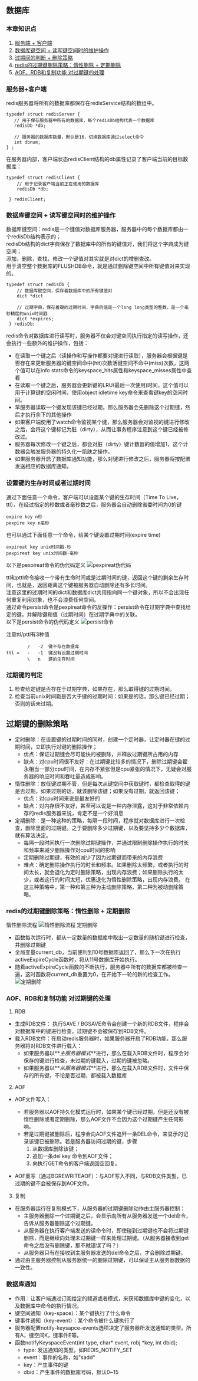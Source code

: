 ## 数据库
### 本章知识点
1. [服务端 + 客户端](#服务器+客户端)
2. [数据库键空间 + 读写键空间时的维护操作](#数据库键空间)
3. [过期间的判断 + 删除策略](#过期键)
4. [redis的过期键删除策略：惰性删除 + 定期删除](#redis的过期键删除策略)
5. [AOF、RDB和复制功能 对过期键的处理](#AOF、RDB和复制功能对过期键的处理)

### <span id="服务器+客户端">服务器+客户端</span>
redis服务器将所有的数据库都保存在redisService结构的数组中。
 ```
 typedef struct redisServer {
    // 用于保存服务器中所有的数据库，每个redisDb结构代表一个数据库
    redisDb *db;
    
    // 服务器的数据库数量，默认是16，切换数据库通过select命令
    int dbnum;
 } ;
```

在服务器内部，客户端状态redisClient结构的db属性记录了客户端当前的目标数据库：
```
typedef struct redisClient {
    // 用于记录客户端当前正在使用的数据库
    redisDb *db;
    
 } redisClient;
```
### <span id="数据库键空间">数据库键空间 + 读写键空间时的维护操作</span>
数据库键空间：redis是一个键值对数据库服务器，服务器中的每个数据库都由一个redisDb结构表示的；  
redisDb结构的dict字典保存了数据库中的所有的键值对，我们将这个字典成为键空间；  
添加，删除，查找，修改一个键值对其实就是对dict的增删查改。  
用于清空整个数据库的FLUSHDB命令，就是通过删除键空间中所有键值对来实现的。  
```
typedef struct redisDb {
    // 数据库键空间，保存着数据库中的所有键值对
    dict *dict
    
    // 过期字典，保存着键的过期时间，字典的值是一个long long类型的整数，是一个毫秒精度的unix时间戳
    dict *expires;
 } redisDb;
```
redis命令对数据库进行读写时，服务器不仅会对键空间执行指定的读写操作，还会执行一些额外的维护操作，包括：  
 + 在读取一个键之后（读操作和写操作都要对键进行读取），服务器会根据键是否存在来更新服务器的键空间命中(hit)次数活键空间不命中(miss)次数，这两个值可以在info stats命令的keyspace_hits属性和keyspace_misses属性中查看
 + 在读取一个键之后，服务器会更新键的LRU(最后一次使用)时间，这个值可以用于计算键的空闲时间，使用object idletime key命令来查看键key的空闲时间。
 + 早服务器读取一个键发现该键已经过期，那么服务器会先删除这个过期键，然后才执行余下的其他操作
 + 如果客户端使用了watch命令监视某个键，那么服务器会对监视的键进行修改之后，会将这个键标记为脏（dirty），从而让事务程序注意到这个键已经被修改过。
 + 服务器每次修改一个键之后，都会对脏（dirty）键计数器的值增加1，这个计数器会触发服务器的持久化一肌肤之操作。
 + 如果服务器开启了数据库通知功能，那么对键进行修改之后，服务器将按配置发送相应的数据库通知。

### 设置键的生存时间或者过期时间
通过下面任意一个命令，客户端可以设置某个键的生存时间（Time To Live，ttl），在经过指定的秒数或者毫秒数之后，服务器会自动删除省委时间为0的键
```
expire key n秒
pexpire key n毫秒
```
也可以通过下面任意一个命令，给某个键设置过期时间(expire time)
```
expireat key unix时间戳-秒
pexpireat key unix时间戳-毫秒
```

以下是pexoireat命令的伪代码定义
![pexpireat伪代码](img/891572247161_.pic.jpg)

ttl和pttl命令接收一个带有生命时间或是过期时间的键，返回这个键的剩余生存时间，也就是，返回距离这个键被服务器自动删除还有多长时间。  
注意这里的过期时间的dict和数据库dict共用指向同一个键对象，所以不会出现任何重复利用对象，也不会浪费任何空间。  
通过命令persist命令是pexpireat命令的反操作：persist命令在过期字典中查找给定的键，并解除键和值（过期时间）在过期字典中的关联。  
以下是persist命令的伪代码定义
![persist命令](img/901572247358_.pic.jpg)

注意ttl/pttl有3种值
```
        /   -2  键不存在数据库
ttl =   -   -1  键没有设置过期时间
        \   n   建的生存时间
```

### <span id = "过期键的删除">过期键的判定</span>
1. 检查给定键是否存在于过期字典，如果存在，那么取得键的过期时间。
2. 检查当前unix时间戳是否大于键的过期时间：如果是的话，那么键已经过期；否则的话未过期。

## 过期键的删除策略
+ 定时删除：在设置键的过期时间的同时，创建一个定时器，让定时器在键的过期时间，立即执行对键的删除操作；
    + 优点：保证过期键会尽可能快的被删除，并释放过期键所占用的内存
    + 缺点：对cpu时间很不友好：在过期键比较多的情况下，删除过期键会翟永相当一部分cpu时间，在内存不紧张但是cpu紧张的情况下，无疑会对服务器的响应时间和吞吐量造成影响。
+ 惰性删除：放任键过期不管，但是每次从键空间中获取键时，都检查取得的键是否过期，如果过期的话，就该删除该键；如果没有过期，就返回该键；
    + 优点：对cpu时间来说是最友好的
    + 缺点：对内存很不友好，甚至可以说是一种内存泄露，这对于非常依赖内存的redis服务器来说，肯定不是一个好消息
+ 定期删除：是一种这种的策略，每隔一段时间，程序就对数据库进行一次检查，删除里面的过期键。之于要删除多少过期键，以及要坚持多少个数据库，就有算法决定。
    + 每隔一段时间执行一次删除过期键操作，并通过限制删除操作执行的时长和频率来减少删除操作对cpu时间的影响
    + 定期删除过期键，有效的减少了因为过期键而带来的内存浪费
    + 难点：确定删除操作执行的时长和频率。如果删除太频繁，或者执行的时间太长，就会退化为定时删除策略，出现内存浪费；如果删除执行的太少，或者这行的时间太短，优惠退化为惰性删除策略，出现内存浪费。
在这三种策略中，第一种和第三种为主动删除策略，第二种为被动删除策略。

### <span id="redis的过期键删除策略">redis的过期键删除策略：惰性删除 + 定期删除</span>
惰性删除流程
![惰性删除流程](img/911572249955_.pic.jpg)
定期删除 
+ 函数每次运行时，都从一定数量的数据库中取出一定数量的随机键进行检查，并删除过期键
+ 全局变量current_db，当前便利到10号数据库返回了，那么下一次在执行activeExpireCycle函数时，将从11号数据库开始执行。
+ 随着activeExpireCycle函数的不断执行，服务器中所有的数据库都被检查一遍，这时函数将current_db重置为0，在开始下一轮的新的检查工作。
![定期删除](img/921572250094_.pic_hd.jpg)

### <span id = "AOF、RDB和复制功能对过期键的处理">AOF、RDB和复制功能 对过期键的处理</span>
1. RDB  
+ 生成RDB文件： 执行SAVE / BGSAVE命令会创建一个新的RDB文件，程序会对数据库中的键进行检查，过期键不会被保存到RDB文件。
+ 载入RDB文件：在启动redis服务器时，如果服务器开启了RDB功能，那么服务器将对RDB文件进行载入：
    + 如果服务器以**_主服务器模式_**进行，那么在载入RDB文件时，程序会对保存的键进行检查，未过期的键载入，过期的键被忽略。
    + 如果服务器以**_从服务器模式_**进行，那么在载入RDB文件时，文件中保存的所有键，不论是否过期，都被载入数据库

2. AOF
+ AOF文件写入：
    + 若服务器以AOF持久化模式运行时，如果某个键已经过期，但是还没有被惰性删除或者定期删除，那么AOF文件不会因为这个过期键产生任何影响。
    + 若是过期键被删除后，程序会向AOF文件追歼一条DEL命令，来显示的记录该键已被删除。若是服务器访问过期的键，步骤
        1. 从数据库删除该键；
        2. 追加一条del key 命令到AOF文件；
        3. 向执行GET命令的客户端返回空回复。
        
+ AOF重写（通过BGREWRITEAOF）：与AOF写入不同，与RDB文件类型，已过期的键不会被保存到AOF文件。

3. 复制
+ 在服务器运行在复制模式下，从服务器的过期键删除动作由主服务器控制：
    + 主服务器删除一个过期键之后，会显示向所有从服务器发送一个del命令，告诉从服务器删除这个过期键。
    + 从服务器在执行客户端发送的读命令时，即使碰到过期键也不会将过期键删除，而是继续向处理未过期键一样来处理过期键。（从服务器接收到get命令之后没有删除键，那不就错误了吗？） 
    + 从服务器只有在接收到主服务器发送的del命令之后，才会删除过期键。
+ 通过由主服务器控制从服务器统一的删除过期键，可以保证主从服务器数据的一致性。   

### 数据库通知
+ 作用：让客户端通过订阅给定的频道或者模式，来获知数据库中键的变化，以及数据库中命令的执行情况。
+ 键空间通知（key-space）：某个键执行了什么命令
+ 键事件通知（key-event）：某个命令被什么键执行了
+ 服务器配置notify-keysapce-events选项决定了服务器所发送通知的类型。所有A，键空间K，键事件E等。
+ 函数notifyKeyspaceEvent(int type, char* event, robj *key, int dbid);
    + type: 发送通知的类型，如REDIS_NOTIFY_SET
    + event：事件的名称，如"sadd"
    + key：产生事件的键
    + dbid：产生事件的数据库号码，默认0~15


